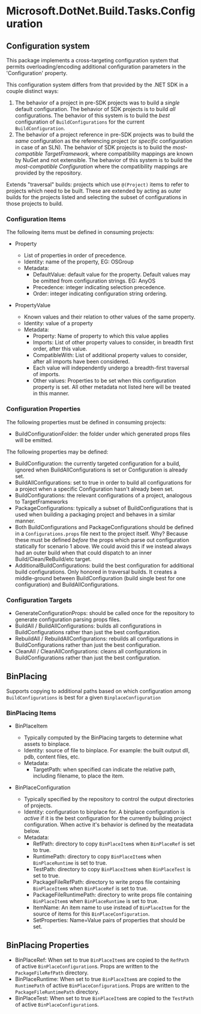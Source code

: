 # Microsoft.DotNet.Build.Tasks.Configuration

## Configuration system

This package implements a cross-targeting configuration system that permits overloading/encoding additional configuration parameters in the 'Configuration' property.

This configuration system differs from that provided by the .NET SDK in a couple distinct ways:
1. The behavior of a project in pre-SDK projects was to build a *single* default configuration.  The behavior of SDK projects is to build *all* configurations.  The behavior of this system is to build the *best* configuration of `BuildConfigurations` for the current `BuildConfiguration`.
2. The behavior of a project reference in pre-SDK projects was to build the *same* configuration as the referencing project (or *specific* configuration in case of an SLN).  The behavior of SDK projects is to build the *most-compatible TargetFramework*, where compatibility mappings are known by NuGet and not extensible.  The behavior of this system is to build the *most-compatible Configuration* where the compatibility mappings are provided by the repository.

Extends "traversal" builds: projects which use `@(Project)` items to refer to projects which need to be built.  These are extended by acting as outer builds for the projects listed and selecting the subset of configurations in those projects to build.

### Configuration Items
The following items must be defined in consuming projects:

 - Property
    - List of properties in order of precedence.
    - Identity: name of the property, EG: OSGroup
    - Metadata:
        - DefaultValue: default value for the property.  Default values may be omitted from configuration strings. EG: AnyOS
        - Precedence: integer indicating selection precedence.
        - Order: integer indicating configuration string ordering.

 - PropertyValue
    - Known values and their relation to other values of the same property.
    - Identity: value of a property
    - Metadata: 
        - Property: Name of property to which this value applies
        - Imports: List of other property values to consider, in breadth first order, after this value.
        - CompatibleWith: List of additional property values to consider, after all imports have been considered.
        - Each value will independently undergo a breadth-first traversal of imports.
        - Other values: Properties to be set when this configuration property is set.  All other metadata not listed here will be treated in this manner.

### Configuration Properties
The following properties must be defined in consuming projects:
 - BuildConfigurationFolder: the folder under which generated props files will be emitted.

The following properties may be defined:
 - BuildConfiguration: the currently targeted configuration for a build, ignored when BuildAllConfigurations is set or Configuration is already set.
 - BuildAllConfigurations: set to true in order to build all configurations for a project when a specific Configuration hasn't already been set.
 - BuildConfigurations: the relevant configurations of a project, analogous to TargetFrameworks
 - PackageConfigurations: typically a subset of BuildConfigurations that is used when building a packaging project and behaves in a similar manner.
 - Both BuildConfigurations and PackageConfigurations should be defined in a `Configurations.props` file next to the project itself.  Why? Because these must be defined *before* the props which parse out configuration statically for scenario 1 above.  We could avoid this if we instead always had an outer build when that could dispatch to an inner Build/Clean/ReBuild/etc target.
 - AdditionalBuildConfigurations: build the best configuration for additional build configurations.  Only honored in traversal builds.  It creates a middle-ground between BuildConfiguration (build single best for one configuration) and BuildAllConfigurations.

### Configuration Targets

 - GenerateConfigurationProps: should be called once for the repository to generate configuration parsing props files.
 - BuildAll / BuildAllConfigurations: builds all configurations in BuildConfigurations rather than just the best configuration.
 - RebuildAll / RebuildAllConfigurations: rebuilds all configurations in BuildConfigurations rather than just the best configuration.
 - CleanAll / CleanAllConfigurations: cleans all configurations in BuildConfigurations rather than just the best configuration.

## BinPlacing

Supports copying to additional paths based on which configuration among `BuildConfigurations` is best for a given `BinplaceConfiguration`

### BinPlacing Items

- BinPlaceItem
    - Typically computed by the BinPlacing targets to determine what assets to binplace.
    - Identity: source of file to binplace.  For example: the built output dll, pdb, content files, etc.
    - Metadata:
        - TargetPath: when specified can indicate the relative path, including filename, to place the item.

- BinPlaceConfiguration
    - Typically specified by the repository to control the output directories of projects.
    - Identity: configuration to binplace for.  A binplace configuration is *active* if it is the best configuration for the currently building project configuration.  When active it's behavior is defined by the meatadata below.
    - Metadata:
        - RefPath: directory to copy `BinPlaceItem`s when `BinPlaceRef` is set to true.
        - RuntimePath: directory to copy `BinPlaceItem`s when `BinPlaceRuntime` is set to true.
        - TestPath: directory to copy `BinPlaceItem`s when `BinPlaceTest` is set to true.
        - PackageFileRefPath: directory to write props file containing `BinPlaceItem`s when `BinPlaceRef` is set to true.
        - PackageFileRuntimePath: directory to write props file containing `BinPlaceItem`s when `BinPlaceRuntime` is set to true.
        - ItemName: An item name to use instead of `BinPlaceItem` for the source of items for this `BinPlaceConfiguration`.
        - SetProperties: Name=Value pairs of properties that should be set.

## BinPlacing Properties
- BinPlaceRef: When set to true `BinPlaceItem`s are copied to the `RefPath` of active `BinPlaceConfiguration`s.  Props are written to the `PackageFileRefPath` directory.
- BinPlaceRuntime: When set to true `BinPlaceItem`s are copied to the `RuntimePath` of active `BinPlaceConfiguration`s.  Props are written to the `PackageFileRuntimePath` directory.
- BinPlaceTest:  When set to true `BinPlaceItem`s are copied to the `TestPath` of active `BinPlaceConfiguration`s.
